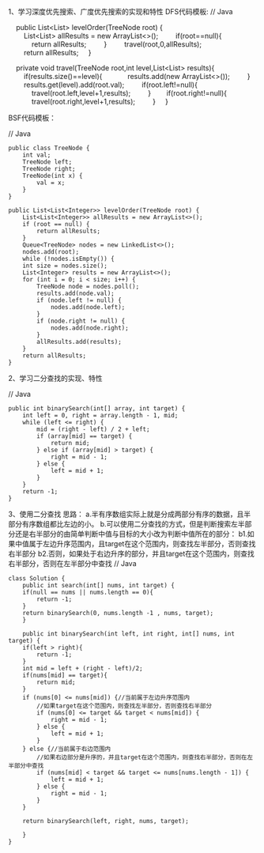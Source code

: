 1、学习深度优先搜索、广度优先搜索的实现和特性
DFS代码模板:
// Java

    public List<List<Integer>> levelOrder(TreeNode root) {
        List<List<Integer>> allResults = new ArrayList<>();
        if(root==null){
            return allResults;
        }
        travel(root,0,allResults);
        return allResults;
    }

    private void travel(TreeNode root,int level,List<List<Integer>> results){
        if(results.size()==level){
            results.add(new ArrayList<>());
        }
        results.get(level).add(root.val);
        if(root.left!=null){
            travel(root.left,level+1,results);
        }        if(root.right!=null){
            travel(root.right,level+1,results);
        }
    }

BSF代码模板：

// Java

	public class TreeNode {
		int val;
		TreeNode left;
		TreeNode right;
		TreeNode(int x) {
			val = x;
		}
	}
	
	public List<List<Integer>> levelOrder(TreeNode root) {
		List<List<Integer>> allResults = new ArrayList<>();
		if (root == null) {
			return allResults;
		}
		Queue<TreeNode> nodes = new LinkedList<>();
		nodes.add(root);
		while (!nodes.isEmpty()) {
		int size = nodes.size();
		List<Integer> results = new ArrayList<>();
		for (int i = 0; i < size; i++) {
			TreeNode node = nodes.poll();
			results.add(node.val);
			if (node.left != null) {
				nodes.add(node.left);
			}
			if (node.right != null) {
				nodes.add(node.right);
			}
			allResults.add(results);
		}
		return allResults;
	}

2、学习二分查找的实现、特性

// Java

	public int binarySearch(int[] array, int target) {
		int left = 0, right = array.length - 1, mid;
		while (left <= right) {
			mid = (right - left) / 2 + left;
			if (array[mid] == target) {
				return mid;
			} else if (array[mid] > target) {
				right = mid - 1;
			} else {
				left = mid + 1;
			}
		} 
		return -1;
	}    

 3、使用二分查找
 思路：
    a.半有序数组实际上就是分成两部分有序的数据，且半部分有序数组都比左边的小。
    b.可以使用二分查找的方式，但是判断搜索左半部分还是右半部分的由简单判断中值与目标的大小改为判断中值所在的部分：
        b1.如果中值属于左边升序范围内，且target在这个范围内，则查找左半部分，否则查找右半部分
        b2.否则，如果处于右边升序的部分，并且target在这个范围内，则查找右半部分，否则在左半部分中查找
// Java


    class Solution {
	    public int search(int[] nums, int target) {
		if(null == nums || nums.length == 0){
		    return -1;
		}
		return binarySearch(0, nums.length -1 , nums, target);
	    }

	    public int binarySearch(int left, int right, int[] nums, int target) {
		if(left > right){
		    return -1;
		}
		int mid = left + (right - left)/2;
		if(nums[mid] == target){
		    return mid;
		}
		if (nums[0] <= nums[mid]) {//当前属于左边升序范围内
			//如果target在这个范围内，则查找左半部分，否则查找右半部分
			if (nums[0] <= target && target < nums[mid]) {
			    right = mid - 1;
			} else {
			    left = mid + 1;
			}
		} else {//当前属于右边范围内
			//如果右边部分是升序的，并且target在这个范围内，则查找右半部分，否则在左半部分中查找
			if (nums[mid] < target && target <= nums[nums.length - 1]) {
			    left = mid + 1;
			} else {
			    right = mid - 1;
			}
		}

		return binarySearch(left, right, nums, target);

	    }
    } 
